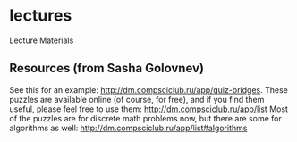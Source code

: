 # lectures
Lecture Materials

## Resources (from Sasha Golovnev)

See this for an example: http://dm.compsciclub.ru/app/quiz-bridges. 
These puzzles are available online (of course, for free), and if you find them useful, please feel free to use them:
http://dm.compsciclub.ru/app/list
Most of the puzzles are for discrete math problems now, but there are some for algorithms as well:
http://dm.compsciclub.ru/app/list#algorithms

